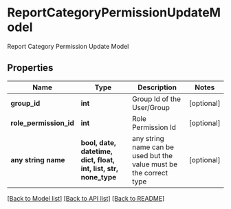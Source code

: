 # ReportCategoryPermissionUpdateModel

Report Category Permission Update Model

## Properties
Name | Type | Description | Notes
------------ | ------------- | ------------- | -------------
**group_id** | **int** | Group Id of the User/Group | [optional] 
**role_permission_id** | **int** | Role Permission Id | [optional] 
**any string name** | **bool, date, datetime, dict, float, int, list, str, none_type** | any string name can be used but the value must be the correct type | [optional]

[[Back to Model list]](../README.md#documentation-for-models) [[Back to API list]](../README.md#documentation-for-api-endpoints) [[Back to README]](../README.md)


